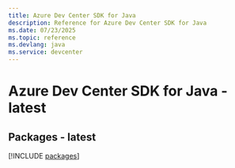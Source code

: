 ```yaml
---
title: Azure Dev Center SDK for Java
description: Reference for Azure Dev Center SDK for Java
ms.date: 07/23/2025
ms.topic: reference
ms.devlang: java
ms.service: devcenter
---
```

# Azure Dev Center SDK for Java - latest
## Packages - latest
[!INCLUDE [packages](dev-center-index.md)]